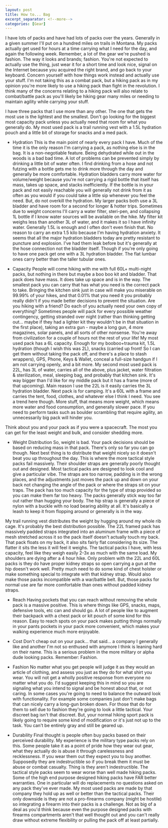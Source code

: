 ```yaml
---
layout: post
title: How to... Bag
excerpt_separator: <!--more-->
categories: [Gear]
---
```

I have lots of packs and have had lots of packs over the years. Generally in a given summer I'll put on a hundred miles on trails in Montana. My packs actually get used for hours at a time carrying what I need for the day, and again the following week. Remember, a lot of the gear we're pushed is fashion. The way it looks and brands; fashion. You're not expected to actually use the thing, just wear it for a short time and look nice, signal on the Internet because you acquired the right brand, and go back to your keyboard. Concern yourself with how things work instead and actually use your stuff. I'm not taking this as a combat pack, but a hiking pack as in my opinion you're more likely to use a hiking pack than fight in the revolution. I think many of the concerns relating to a hiking pack will also relate to combat/battle pack as you'll likely be hiking gear many miles or needing to maintain agility while carrying your stuff.

<!--more-->
I have three packs that I use more than any other. The one that gets the most use is the lightest and the smallest. Don't go looking for the biggest most capacity pack unless you actually need that room for what you generally do. My most used pack is a trail running vest with a 1.5L hydration pouch and a little bit of storage for snacks and a med pack.

- Hydration
This is the main point of nearly every pack I have. Much of the time it is the only reason I'm carrying a pack, as nothing else is in the bag. It is a non-negotiable feature. Being dehydrated while out in the woods is a bad bad time. A lot of problems can be prevented simply by drinking a little bit of water often. I find drinking from a hose and not futzing with a bottle gets me to drink more through the day and generally be more comfortable. Hydration bladders carry more water for volume/weight because you're not carrying a rigid bottle that itself has mass, takes up space, and stacks inefficiently. If the bottle is in your pack and not easily reachable you will generally not drink from it as often as you would if you could take a little sip whenever you feel the need. But, do not overkill the hydration. My larger packs both use a 3L bladder and have room for a second for longer & hotter trips. Sometimes due to weight concerns I'll carry a water filter, steri-pen, and collapsing 1L bottle if I know water sources will be available on the hike. My filter kit weighs less than another 3L of water, and it makes it so I have infinity water. Generally 1.5L is enough and I often don't even finish that. No reason to carry an extra 1.5 kilo because I'm having hydration anxiety. It seems that all the major hydration bladders today are pretty resistant to puncture and explosion. I've had them leak before but it's generally at the hose connection not the bladder itself. Though if you're only going to have one pack get one with a 3L hydration bladder. The flat lumbar ones carry better than the taller tubular ones.

- Capacity
People will come hiking with me with full 60L+ multi-night packs, but nothing in there but maybe a boo boo kit and bladder. That pack does have mass. It does take up space and is in the way. The smallest pack you can carry that has what you need is the correct pack to take. Bringing the kitchen sink just in case will make you miserable on 99.99% of your hikes, and that 0.01% that you need it you probably really didn't if you made better decisions to prevent the situation. Are you hiking with a friend? Do each of you actually need your own copy of everything? Sometimes people will pack for every possible weather contingency, getting stranded over night (rather than thinking getting out... maybe if they had a lighter kit they wouldn't be in that situation in the first place), taking an extra gun - maybe a long gun, 4 more magazines, solar panels, and all sorts of other nonsense. You're away from civilization for a couple of hours not the rest of your life! My most used pack has a 6L capacity. Enough for my booboo+trauma kit, 1.5L hydration (though I wish this was 2L), snacks (carried up front! So I can get them without taking the pack off, and there's a place to stash wrappers), GPS, Phone, Keys & Wallet, conceal a full-size handgun if I am not carrying openly, and a bit more. My second most used pack is 22L, has 3L of water, carries all of the above, plus jacket, water filtration & sterilization, meal, sleeping bag, and probably that kitchen sink. It's way bigger than I'd like for my middle pack but it has a frame (more of that upcoming). Main reason I use the 22L is it easily carries the 3L hydration bladder. Next pack is for camping. It's a 60L with a frame and carries the tent, food, clothes, and whatever else I think I need. You see a trend here though. More stuff, that means more weight, which means more water and food consumption, and generally slower pace. If you need to perform tasks such as boulder scrambling that require agility, an unnecessarily big pack will hinder you.

Think about you and your pack as if you were a spacecraft. The most you can get for the least weight and bulk, and consider shedding more.

- Weight Distribution
So, weight is bad. Your pack decisions should be based on reducing mass in that pack. There's only so far you can go though. Next best thing is to distribute that weight nicely so it doesn't beat you up throughout the day. This is where the more tactical style packs fail massively. Their shoulder straps are generally poorly thought out and designed. Most tactical packs are designed to look cool and give a particular vibe. The straps are too narrow, padding is in the wrong places, and the adjustments just moves the pack up and down on your back not changing the angle of the pack or where the straps sit on your traps. The pack has too much capacity for the type of strap provided so you can make them far too heavy. The packs generally stick way too far out rather than hugging your body. The hip strap is generally a piece of nylon with a buckle with no load bearing ability at all. It's basically a leash to keep it from flopping around or generally is in the way.

My trail running vest distributes the weight by hugging around my whole rib cage. It's probably the best distribution possible. The 22L framed pack has massively padded straps integrated into an aluminum frame with a piece of mesh stretched across it so the pack itself doesn't actually touch my back. That pack floats on my back, it also sits fairly flat considering its size. The flatter it sits the less it will feel it weighs. The tactical packs I have, with less capacity, feel like they weigh easily 2-3x as much with the same load. My shoulders are dying after a 4 hour hike. Only problem with the 22L and 60L packs is they do have proper kidney straps so open carrying a gun at the hip doesn't work well. Pretty much need to do some kind of chest holster or make something special to integrate with that kidney strap. Would also make those packs incompatible with a war/battle belt. But, those packs for normal use are far more comfortable than ones without padded kidney straps.

- Reach
Having pockets that you can reach without removing the whole pack is a massive positive. This is where things like GPS, snacks, maps, defensive tools, etc can and should go. A lot of people like to augment their backpack with a chest pack or kit pouch of some kind for this reason. Easy to reach spots on your pack makes putting things normally in your pants pockets in your pack more convenient, which makes your walking experience much more enjoyable.

- Cost
Don't cheap out on your pack... that said... a company I generally like and another I'm not so enthused with anymore I think is leaning hard on their name. This is a serious problem in the more military or alpha dude looking packs. Remember: Fashion. 

- Fashion
No matter what you get people will judge it as they would an article of clothing, and assess you just as they do for what shirt you wear. You will not get a wholly positive response from everyone no matter what you do. I'd suggest keeping this in mind so you are signaling what you intend to signal and be honest about that, or not caring. In some cases you're going to need to balance the outward look with functionality. For example some companies just don't make bags that can nicely carry a long-gun broken down. For those that do for them to sell due to fashion they're going to look a little tactical. Your discreet bag isn't that discreet. But, your normal hiking sport pack is likely going to require some kind of modification or it's just not up to the task. You can't be entirely gray and still be geared up.

- Durability
Final thought is people often buy packs based on their perceived durability. My experience is the military type packs rely on this. Some people take it as a point of pride how they wear out gear, what they actually do is abuse it through carelessness and recklessness. If you wear them out they expect you to buy another. Supposedly they are indestructible so if you break them it must be abuse or combat casualty. Thing is they aren't indestructible. The tactical style packs seem to wear worse than well made hiking packs. Some of the high end purpose designed hiking packs have FAR better warranties. One in particular will do replacements no questions asked on any pack they've ever made. My most used packs are made by that company they hold up as well or better than the tactical packs. Their only downside is they are not a pro-firearms company (might be hostile) so integrating a firearm into their packs is a challenge. Not as big of a deal as you'd think because even the purpose designed packs with firearms compartments aren't that well thought out and you can't really draw without extreme flexibility or pulling the pack off at least partially.